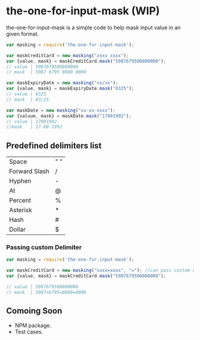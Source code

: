 the-one-for-input-mask (WIP)
=======

the-one-for-input-mask is a simple code to help mask input value in an given format.

```javascript
var masking = require('the-one-for-input-mask');

var maskCreditCard = new masking("xxxx xxxx");
var {value, mask} = maskCreditCard.mask("5987679500800000");
// value | 5987679500800000
// mask  | 5987 6795 0080 0000

var maskExpiryDate = new masking("xx/xx");
var {value, mask} = maskExpiryDate.mask("0325");
// value | 0325
// mask  | 03/25

var maskDate = new masking("xx-xx-xxxx");
var {valuue, mask} = maskDate.mask("17081992");
// value | 17081992
//mask   | 17-08-1992

```

## Predefined delimiters list

<table>
	<tr>
		<td>
			Space
		</td>
    <td>
      " "
    </td>
	</tr>
  <tr>
		<td>
			Forward Slash
		</td>
    <td>
      /
    </td>
	</tr>
    <tr>
		<td>
			Hyphen
		</td>
    <td>
      -
    </td>
   </tr>
	</tr>
  <tr>
		<td>
			At
		</td>
    <td>
      @
    </td>
	</tr>
  <tr>
		<td>
			Percent
		</td>
    <td>
      %
    </td>
	</tr>
  <tr>
		<td>
			Asterisk
		</td>
    <td>
      *
    </td>
	</tr>
  <tr>
		<td>
			Hash
		</td>
    <td>
      #
    </td>
	</tr>
  <tr>
		<td>
			Dollar
		</td>
    <td>
      $
    </td>
	</tr>
</table>


### Passing custom Delimiter

```javascript
var masking = require('the-one-for-input-mask');

var maskCreditCard = new masking("xxxx=xxxx", "="); //can pass custom delimiter as a second argument while creating an instance
var {value, mask} = maskCreditCard.mask("5987679500800000");

// value | 5987679500800000
// mask  | 5987=6795=0080=0000
```

## Comoing Soon

* NPM package.
* Test cases.

